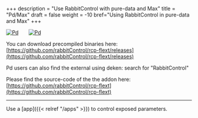 +++
description = "Use RabbitControl with pure-data and Max"
title = "Pd/Max"
draft = false
weight = -10
bref="Using RabbitControl in pure-data and Max"
+++

[![Pd](/logos/pd_logo.png#center)](http://puredata.info/downloads/pure-data)&nbsp;&nbsp;&nbsp;&nbsp;&nbsp;&nbsp;
[![Pd](/logos/max.jpg#center)](https://cycling74.com/)

You can download precompiled binaries here:\
[https://github.com/rabbitControl/rcp-flext/releases](https://github.com/rabbitControl/rcp-flext/releases)

Pd users can also find the external using deken: search for "RabbitControl"

Please find the source-code of the the addon here:\
[https://github.com/rabbitControl/rcp-flext](https://github.com/rabbitControl/rcp-flext)



---
Use a [app]({{< relref "/apps" >}}) to control exposed parameters.
